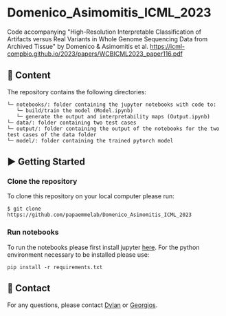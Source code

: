 # Domenico_Asimomitis_ICML_2023
Code accompanying "High-Resolution Interpretable Classification of Artifacts versus Real Variants in Whole Genome Sequencing Data from Archived Tissue" by Domenico &amp; Asimomitis et al.
https://icml-compbio.github.io/2023/papers/WCBICML2023_paper116.pdf

## :file_folder: Content ##

The repository contains the following directories:
```
└─ notebooks/: folder containing the jupyter notebooks with code to:
   └─ build/train the model (Model.ipynb)
   └─ generate the output and interpretability maps (Output.ipynb)
└─ data/: folder containing two test cases
└─ output/: folder containing the output of the notebooks for the two test cases of the data folder
└─ model/: folder containing the trained pytorch model
```

## :arrow_forward: Getting Started ##

### Clone the repository

To clone this repository on your local computer please run:

```shell
$ git clone https://github.com/papaemmelab/Domenico_Asimomitis_ICML_2023
```

### Run notebooks

To run the notebooks please first install jupyter [here](https://jupyter.org/). For the python environment necessary to be installed please use:

```
pip install -r requirements.txt
```

## :email: Contact ##

For any questions, please contact [Dylan](https://www.mskcc.org/research-areas/labs/members/dylan-domenico) or [Georgios](https://www.mskcc.org/research-areas/labs/members/georgios-asimomitis).

